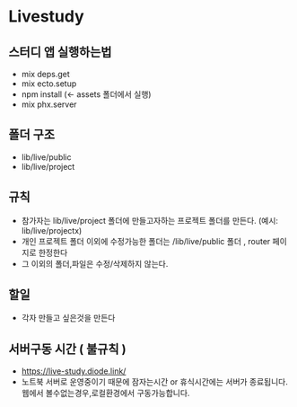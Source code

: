 # Livestudy
## 스터디 앱 실행하는법
- mix deps.get
- mix ecto.setup
- npm install (<- assets 폴더에서 실행)
- mix phx.server

## 폴더 구조
- lib/live/public
- lib/live/project

## 규칙
- 참가자는 lib/live/project 폴더에 만들고자하는 프로젝트 폴더를 만든다.
(예시: lib/live/projectx)
- 개인 프로젝트 폴더 이외에 수정가능한 폴더는 
/lib/live/public 폴더 , router 페이지로 한정한다
- 그 이외의 폴더,파일은 수정/삭제하지 않는다.

## 할일
- 각자 만들고 싶은것을 만든다


## 서버구동 시간 ( 불규칙 )
- https://live-study.diode.link/ 
- 노트북 서버로 운영중이기 때문에 잠자는시간 or 휴식시간에는 서버가 종료됩니다.
웹에서 볼수없는경우,로컬환경에서 구동가능합니다.
